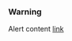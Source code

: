 <div class="au-body au-body--dark">
  <div class="au-page-alerts au-page-alerts--warning au-page-alerts--dark">
    <h3>Warning</h3>
    <p>Alert content <a href="#">link</a></p>
  </div>
</div>
